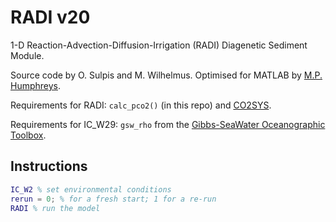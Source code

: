 # RADI v20

1-D Reaction-Advection-Diffusion-Irrigation (RADI) Diagenetic Sediment Module.

Source code by O. Sulpis and M. Wilhelmus. Optimised for MATLAB by [M.P. Humphreys](https://mvdh.xyz).

Requirements for RADI: `calc_pco2()` (in this repo) and [CO2SYS](https://github.com/jamesorr/CO2SYS-MATLAB/blob/master/src/CO2SYS.m).

Requirements for IC_W29: `gsw_rho` from the [Gibbs-SeaWater Oceanographic Toolbox](http://www.teos-10.org/software.htm).

## Instructions

```matlab
IC_W2 % set environmental conditions
rerun = 0; % for a fresh start; 1 for a re-run
RADI % run the model
```
